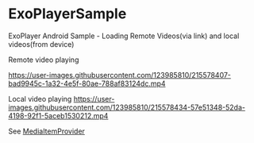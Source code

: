 # ExoPlayerSample
ExoPlayer Android Sample - Loading Remote Videos(via link) and local videos(from device) 

Remote video playing

https://user-images.githubusercontent.com/123985810/215578407-bad9945c-1a32-4e5f-80ae-788af83124dc.mp4


Local video playing
https://user-images.githubusercontent.com/123985810/215578434-57e51348-52da-4198-92f1-5aceb1530212.mp4



See [MediaItemProvider](https://github.com/DusyaBagdasaryan/ExoPlayerSample/blob/main/app/src/main/java/com/sample/exoplayer/MediaItemProvider.kt)

